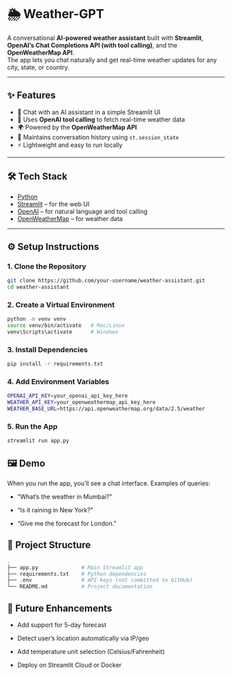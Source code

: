# 🌦️ Weather-GPT

A conversational **AI-powered weather assistant** built with **Streamlit**, **OpenAI’s Chat Completions API (with tool calling)**, and the **OpenWeatherMap API**.  
The app lets you chat naturally and get real-time weather updates for any city, state, or country.  

---

## ✨ Features
- 💬 Chat with an AI assistant in a simple Streamlit UI  
- 🔗 Uses **OpenAI tool calling** to fetch real-time weather data  
- 🌍 Powered by the **OpenWeatherMap API**  
- 📝 Maintains conversation history using `st.session_state`  
- ⚡ Lightweight and easy to run locally  

---

## 🛠️ Tech Stack
- [Python](https://www.python.org/)  
- [Streamlit](https://streamlit.io/) – for the web UI  
- [OpenAI](https://platform.openai.com/) – for natural language and tool calling  
- [OpenWeatherMap](https://openweathermap.org/api) – for weather data  

---

## ⚙️ Setup Instructions

### 1. Clone the Repository
```bash
git clone https://github.com/your-username/weather-assistant.git
cd weather-assistant
```
### 2. Create a Virtual Environment
```bash
python -m venv venv
source venv/bin/activate   # Mac/Linux
venv\Scripts\activate      # Windows
```
### 3. Install Dependencies
```bash
pip install -r requirements.txt
```
### 4. Add Environment Variables
```bash
OPENAI_API_KEY=your_openai_api_key_here
WEATHER_API_KEY=your_openweathermap_api_key_here
WEATHER_BASE_URL=https://api.openweathermap.org/data/2.5/weather
```
### 5. Run the App
```bash
streamlit run app.py
```
## 🖼️ Demo

When you run the app, you’ll see a chat interface.
Examples of queries:

- “What’s the weather in Mumbai?”

- “Is it raining in New York?”

- “Give me the forecast for London.”

## 📂 Project Structure
```bash
.
├── app.py              # Main Streamlit app
├── requirements.txt    # Python dependencies
├── .env                # API keys (not committed to GitHub)
└── README.md           # Project documentation
```
## 🚀 Future Enhancements

 - Add support for 5-day forecast

 - Detect user’s location automatically via IP/geo

 - Add temperature unit selection (Celsius/Fahrenheit)

 - Deploy on Streamlit Cloud or Docker
